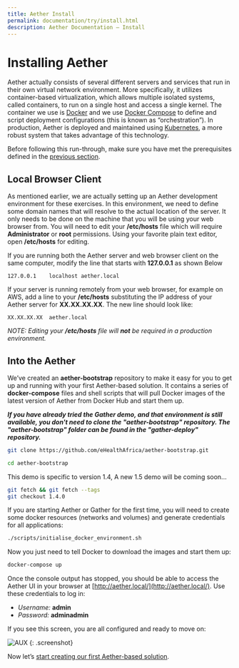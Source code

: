 ```yaml
---
title: Aether Install
permalink: documentation/try/install.html
description: Aether Documentation – Install
---
```


# Installing Aether

Aether actually consists of several different servers and services that run in their own virtual network environment.  More specifically, it utilizes container-based virtualization, which allows multiple isolated systems, called containers, to run on a single host and access a single kernel.  The container we use is [Docker](https://www.docker.com/) and we use [Docker Compose](https://docs.docker.com/compose/) to define and script deployment configurations (this is known as “orchestration”).  In production, Aether is deployed and maintained using [Kubernetes](https://kubernetes.io/), a more robust system that takes advantage of this technology.

Before following this run-through, make sure you have met the prerequisites defined in the [previous section](index).

## Local Browser Client

As mentioned earlier, we are actually setting up an Aether development environment for these exercises.  In this environment, we need to define some domain names that will resolve to the actual location of the server.  It only needs to be done on the machine that you will be using your web browser from.  You will need to edit your **/etc/hosts** file which will require **Administrator** or **root** permissions.  Using your favorite plain text editor, open **/etc/hosts** for editing.

If you are running both the Aether server and web browser client on the same computer, modify the line that starts with **127.0.0.1** as shown Below

```text
127.0.0.1    localhost aether.local
```

If your server is running remotely from your web browser, for example on AWS,  add a line to your **/etc/hosts** substituting the IP address of your Aether server for **XX.XX.XX.XX**.  The new line should look like:

```text
XX.XX.XX.XX  aether.local
```

_NOTE: Editing your **/etc/hosts** file will **not** be required in a production environment._

## Into the Aether

We’ve created an **aether-bootstrap** repository to make it easy for you to get up and running with your first Aether-based solution. It contains a series of **docker-compose** files and shell scripts that will pull Docker images of the latest version of Aether from Docker Hub and start them up.

_**If you have already tried the Gather demo, and that environment is still available, you don't need to clone the "aether-bootstrap" repository.  The "aether-bootstrap" folder can be found in the "gather-deploy" repository.**_

```bash
git clone https://github.com/eHealthAfrica/aether-bootstrap.git

cd aether-bootstrap
```

This demo is specific to version 1.4, A new 1.5 demo will be coming soon...

```bash
git fetch && git fetch --tags
git checkout 1.4.0
```

If you are starting Aether or Gather for the first time, you will need to create some docker resources (networks and volumes) and generate credentials for all applications:

```bash
./scripts/initialise_docker_environment.sh
```

Now you just need to tell Docker to download the images and start them up:

```bash
docker-compose up
```

Once the console output has stopped, you should be able to access the Aether UI in your browser at [http://aether.local/](http://aether.local/). Use these credentials to log in:

- _Username:_ **admin**
- _Password:_ **adminadmin**

If you see this screen, you are all configured and ready to move on:

![AUX](/images/screenshots/pipelines-overview-start.png)
{: .screenshot}

Now let’s [start creating our first Aether-based solution](first-mapping).
